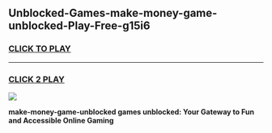 
## Unblocked-Games-make-money-game-unblocked-Play-Free-g15i6
<h3>
<a href="https://premium76.site?title=make-money-game-unblocked&ref=23A">CLICK TO PLAY</a></h3>
<hr>

<h3>
<a href="https://premium76.site?title=make-money-game-unblocked&ref=23A">CLICK 2 PLAY</a>
  
</h3>

<a href="https://premium76.site?title=make-money-game-unblocked&ref=23A"><img src="https://clearcache.store/games.png"></a>


**make-money-game-unblocked games unblocked: Your Gateway to Fun and Accessible Online Gaming**
